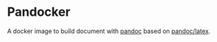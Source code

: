 # Pandocker

A docker image to build document with [pandoc](https://pandoc.org/) based on [pandoc/latex](https://hub.docker.com/r/pandoc/latex).
